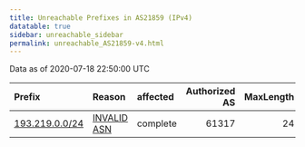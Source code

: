 ```yaml
---
title: Unreachable Prefixes in AS21859 (IPv4)
datatable: true
sidebar: unreachable_sidebar
permalink: unreachable_AS21859-v4.html
---
```


Data as of 2020-07-18 22:50:00 UTC


<div class="datatable-begin"></div>

| Prefix                                                 | Reason                                                                                                | affected   |   Authorized AS |   MaxLength | Anchor                                         |   unreachable /24s |
|:-------------------------------------------------------|:------------------------------------------------------------------------------------------------------|:-----------|----------------:|------------:|:-----------------------------------------------|-------------------:|
| [193.219.0.0/24](https://stat.ripe.net/193.219.0.0/24) | [INVALID ASN](https://rpki-validator.ripe.net/announcement-preview?asn=AS21859&prefix=193.219.0.0/24) | complete   |           61317 |          24 | [RIPE](unreachable_RIPE_NCC_RPKI_Root-v4.html) |                  1 |

<div class="datatable-end"></div>
